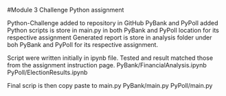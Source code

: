 #Module 3 Challenge
Python assignment

Python-Challenge added to repository in GitHub
PyBank and PyPoll added
Python scripts is store in main.py in both PyBank and PyPoll location for its respective assignment
Generated report is store in analysis folder under boh PyBank and PyPoll for its respective assignment.

Script were written initially in ipynb file. Tested and result matched those from the assignment instruction page.
PyBank/FinancialAnalysis.ipynb
PyPoll/ElectionResults.ipynb

Final scrip is then copy paste to main.py
PyBank/main.py
PyPoll/main.py
